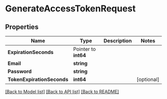 # GenerateAccessTokenRequest

## Properties

Name | Type | Description | Notes
------------ | ------------- | ------------- | -------------
**ExpirationSeconds** | Pointer to **int64** |  | 
**Email** | **string** |  | 
**Password** | **string** |  | 
**TokenExpirationSeconds** | **int64** |  | [optional] 

[[Back to Model list]](../README.md#documentation-for-models) [[Back to API list]](../README.md#documentation-for-api-endpoints) [[Back to README]](../README.md)


